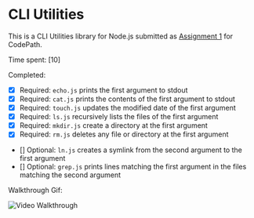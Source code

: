 # CLI Utilities

This is a CLI Utilities library for Node.js submitted as [Assignment 1](http://courses.codepath.com/courses/nodejs_fast_track/unit/1#!assignment) for CodePath.

Time spent: [10]

Completed:

* [X] Required: `echo.js` prints the first argument to stdout
* [X] Required: `cat.js` prints the contents of the first argument to stdout
* [X] Required: `touch.js` updates the modified date of the first argument
* [X] Required: `ls.js` recursively lists the files of the first argument
* [X] Required: `mkdir.js` create a directory at the first argument
* [X] Required: `rm.js` deletes any file or directory at the first argument
* [] Optional: `ln.js` creates a symlink from the second argument to the first argument
* [] Optional: `grep.js` prints lines matching the first argument in the files matching the second argument

Walkthrough Gif:

![Video Walkthrough](http://i.imgur.com/PSrDpOY.gif)

